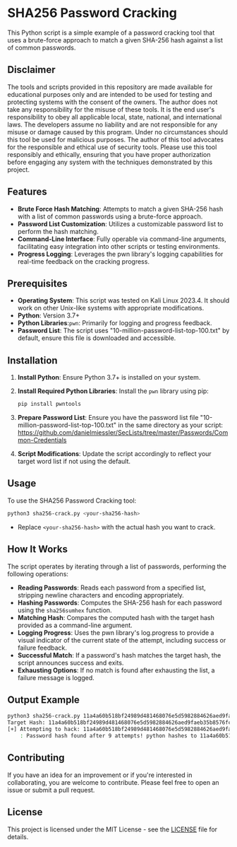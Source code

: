 # SHA256 Password Cracking

This Python script is a simple example of a password cracking tool that uses a brute-force approach to match a given SHA-256 hash against a list of common passwords.

## Disclaimer

The tools and scripts provided in this repository are made available for educational purposes only and are intended to be used for testing and protecting systems with the consent of the owners. The author does not take any responsibility for the misuse of these tools. It is the end user's responsibility to obey all applicable local, state, national, and international laws. The developers assume no liability and are not responsible for any misuse or damage caused by this program. Under no circumstances should this tool be used for malicious purposes. The author of this tool advocates for the responsible and ethical use of security tools. Please use this tool responsibly and ethically, ensuring that you have proper authorization before engaging any system with the techniques demonstrated by this project.

## Features

- **Brute Force Hash Matching**: Attempts to match a given SHA-256 hash with a list of common passwords using a brute-force approach.
- **Password List Customization**: Utilizes a customizable password list to perform the hash matching.
- **Command-Line Interface**: Fully operable via command-line arguments, facilitating easy integration into other scripts or testing environments.
- **Progress Logging**: Leverages the pwn library's logging capabilities for real-time feedback on the cracking progress.

## Prerequisites

- **Operating System**: This script was tested on Kali Linux 2023.4. It should work on other Unix-like systems with appropriate modifications.
- **Python**: Version 3.7+
- **Python Libraries**:`pwn`: Primarily for logging and progress feedback.
- **Password List**: The script uses "10-million-password-list-top-100.txt" by default, ensure this file is downloaded and accessible.

## Installation

1. **Install Python**: Ensure Python 3.7+ is installed on your system. 
2. **Install Required Python Libraries**: Install the `pwn` library using pip:
    
    ```bash
    pip install pwntools
    ```
    
3. **Prepare Password List**: Ensure you have the password list file "10-million-password-list-top-100.txt" in the same directory as your script: https://github.com/danielmiessler/SecLists/tree/master/Passwords/Common-Credentials
4. **Script Modifications**: Update the script accordingly to reflect your target word list if not using the default.

## Usage

To use the SHA256 Password Cracking tool:

```bash
python3 sha256-crack.py <your-sha256-hash>
```

- Replace `<your-sha256-hash>` with the actual hash you want to crack.

## How It Works

The script operates by iterating through a list of passwords, performing the following operations:

- **Reading Passwords**: Reads each password from a specified list, stripping newline characters and encoding appropriately.
- **Hashing Passwords**: Computes the SHA-256 hash for each password using the `sha256sumhex` function.
- **Matching Hash**: Compares the computed hash with the target hash provided as a command-line argument.
- **Logging Progress**: Uses the pwn library's log.progress to provide a visual indicator of the current state of the attempt, including success or failure feedback.
- **Successful Match**: If a password's hash matches the target hash, the script announces success and exits.
- **Exhausting Options**: If no match is found after exhausting the list, a failure message is logged.

## Output Example

```bash
python3 sha256-crack.py 11a4a60b518bf24989d481468076e5d5982884626aed9faeb35b8576fcd223e1
Target Hash: 11a4a60b518bf24989d481468076e5d5982884626aed9faeb35b8576fcd223e1
[+] Attempting to hack: 11a4a60b518bf24989d481468076e5d5982884626aed9faeb35b8576fcd223e1!
    : Password hash found after 9 attempts! python hashes to 11a4a60b518bf24989d481468076e5d5982884626aed9faeb35b8576fcd223e1!
```

## Contributing

If you have an idea for an improvement or if you're interested in collaborating, you are welcome to contribute. Please feel free to open an issue or submit a pull request.

## License

This project is licensed under the MIT License - see the [LICENSE](LICENSE) file for details.
